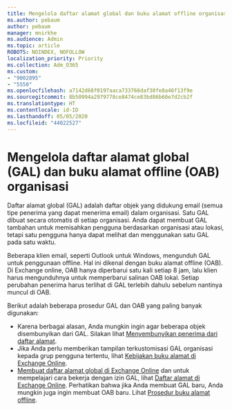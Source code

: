 ```yaml
---
title: Mengelola daftar alamat global dan buku alamat offline organisasi
ms.author: pebaum
author: pebaum
manager: mnirkhe
ms.audience: Admin
ms.topic: article
ROBOTS: NOINDEX, NOFOLLOW
localization_priority: Priority
ms.collection: Adm_O365
ms.custom:
- "9002895"
- "5550"
ms.openlocfilehash: a7142d68f0197aaca733766daf30fe8a46f13f9e
ms.sourcegitcommit: 8b50994a2979778ce8474ce83bd86b60e7d2cb2f
ms.translationtype: HT
ms.contentlocale: id-ID
ms.lasthandoff: 05/05/2020
ms.locfileid: "44022527"
---
```

# <a name="managing-organization-global-address-list-gal-and-offline-address-book-oab"></a>Mengelola daftar alamat global (GAL) dan buku alamat offline (OAB) organisasi

Daftar alamat global (GAL) adalah daftar objek yang didukung email (semua tipe penerima yang dapat menerima email) dalam organisasi. Satu GAL dibuat secara otomatis di setiap organisasi. Anda dapat membuat GAL tambahan untuk memisahkan pengguna berdasarkan organisasi atau lokasi, tetapi satu pengguna hanya dapat melihat dan menggunakan satu GAL pada satu waktu.

Beberapa klien email, seperti Outlook untuk Windows, mengunduh GAL untuk penggunaan offline. Hal ini dikenal dengan buku alamat offline (OAB). Di Exchange online, OAB hanya diperbarui satu kali setiap 8 jam, lalu klien harus mengunduhnya untuk memperbarui salinan OAB lokal. Setiap perubahan penerima harus terlihat di GAL terlebih dahulu sebelum nantinya muncul di OAB.

Berikut adalah beberapa prosedur GAL dan OAB yang paling banyak digunakan:

- Karena berbagai alasan, Anda mungkin ingin agar beberapa objek disembunyikan dari GAL. Silakan lihat [Menyembunyikan penerima dari daftar alamat](https://docs.microsoft.com/exchange/address-books/address-lists/manage-address-lists#hide-recipients-from-address-lists).
- Jika Anda perlu memberikan tampilan terkustomisasi GAL organisasi kepada grup pengguna tertentu, lihat [Kebijakan buku alamat di Exchange Online](https://docs.microsoft.com/exchange/address-books/address-book-policies/address-book-policies).
- [Membuat daftar alamat global di Exchange Online](https://docs.microsoft.com/exchange/address-books/address-lists/create-global-address-list) dan untuk mempelajari cara bekerja dengan izin GAL, lihat [Daftar alamat di Exchange Online](https://docs.microsoft.com/exchange/address-books/address-lists/address-lists). Perhatikan bahwa jika Anda membuat GAL baru, Anda mungkin juga ingin membuat OAB baru. Lihat [Prosedur buku alamat offline](https://docs.microsoft.com/exchange/address-books/offline-address-books/offline-address-book-procedures).
